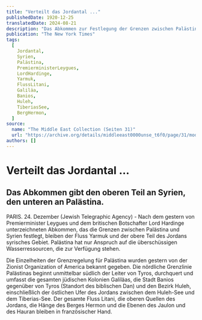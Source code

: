 ```yaml
---
title: "Verteilt das Jordantal ..."
publishedDate: 1920-12-25
translatedDate: 2024-08-21
description: "Das Abkommen zur Festlegung der Grenzen zwischen Palästina und Syrien sieht vor, dass der obere Teil des Jordantal an Syrien geht, während der untere Teil an Palästina übergeht. Der Fluss Yarmuk und der obere Teil des Jordans bleiben syrisches Gebiet, wobei Palästina nur Anspruch auf die überschüssigen Wasserressourcen hat. Die nördliche Grenzlinie Palästinas verläuft südlich von Tyros und umfasst jüdische Kolonien in Galiläa sowie den Bezirk Huleh und dessen Umgebung am östlichen Jordanufer zwischen dem Huleh-See und dem Tiberias-See. Der Fluss Litani, die oberen Quellen des Jordans und der Berg Hermon bleiben unter französischer Kontrolle."
publication: "The New York Times"
tags:
  [
    Jordantal,
    Syrien,
    Palästina,
    PremierministerLeygues,
    LordHardinge,
    Yarmuk,
    FlussLitani,
    Galiläa,
    Banios,
    Huleh,
    TiberiasSee,
    BergHermon,
  ]
source:
  name: "The Middle East Collection (Seiten 31)"
  url: "https://archive.org/details/middleeast0000unse_t6f0/page/31/mode/1up"
authors: []
---
```


# Verteilt das Jordantal ...

## Das Abkommen gibt den oberen Teil an Syrien, den unteren an Palästina.

PARIS. 24. Dezember (Jewish Telegraphic Agency) - Nach dem gestern von Premierminister Leygues und dem britischen Botschafter Lord Hardinge unterzeichneten Abkommen, das die Grenzen zwischen Palästina und Syrien festlegt, bleiben der Fluss Yarmuk und der obere Teil des Jordans syrisches Gebiet. Palästina hat nur Anspruch auf die überschüssigen Wasserressourcen, die zur Verfügung stehen.

Die Einzelheiten der Grenzregelung für Palästina wurden gestern von der Zionist Organization of America bekannt gegeben. Die nördliche Grenzlinie Palästinas beginnt unmittelbar südlich der Leiter von Tyros, durchquert und umfasst die gesamten jüdischen Kolonien Galiläas, die Stadt Banios gegenüber von Tyros (Standort des biblischen Dan) und den Bezirk Huleh, einschließlich der östlichen Ufer des Jordans zwischen dem Huleh-See und dem Tiberias-See. Der gesamte Fluss Litani, die oberen Quellen des Jordans, die Hänge des Berges Hermon und die Ebenen des Jaulon und des Hauran bleiben in französischer Hand.
